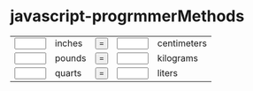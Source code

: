 # javascript-progrmmerMethods
<form name="units">

<table>

 <tr>

  <td>
 <input
   type=text
   value=""
   size=4>              
                   
             
  </td>

  <td>
    inches
  </td>

  <td>
    <input
      type=button
      value="="
      onclick="inchesToCentimeters();">
  </td>

  <td>
 <input
   type=text
   value=""
   size=4>             
                        
             
  </td>

  <td>
    centimeters
  </td>

 </tr>


 <tr>

  <td>
  <input 
   type=text
   value="" 
   size=4>        
               
                   
             
  </td>

  <td>
    pounds
  </td>

  <td>
    <input
      type=button
      value="="
      onclick="poundsToKilograms();">
  </td>

  <td>
 <input
   type=text
   value=""
   size=4>         
               
                      
             
  </td>

  <td>
    kilograms
  </td>

 </tr>


 <tr>

  <td>
<input
  type=text
  value=""
  size=4>          
               
                   
             
  </td>

  <td>
    quarts
  </td>

  <td>
    <input
      type=button
      value="="
      onclick="quartsToLiters();">
  </td>

  <td>
 <input
   type=text
   value=""
   size=4>         
               
                   
             
  </td>

  <td>
    liters
  </td>

 </tr>

</table>

</form>

</body>
</html>



